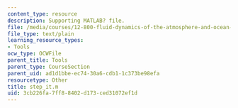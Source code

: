 ```yaml
---
content_type: resource
description: Supporting MATLAB? file.
file: /media/courses/12-800-fluid-dynamics-of-the-atmosphere-and-ocean-fall-2004/3cb226fa7ff88402d173ced31072ef1d_step_it.m
file_type: text/plain
learning_resource_types:
- Tools
ocw_type: OCWFile
parent_title: Tools
parent_type: CourseSection
parent_uid: ad1d1bbe-ec74-30a6-cdb1-1c373be98efa
resourcetype: Other
title: step_it.m
uid: 3cb226fa-7ff8-8402-d173-ced31072ef1d
---
```

